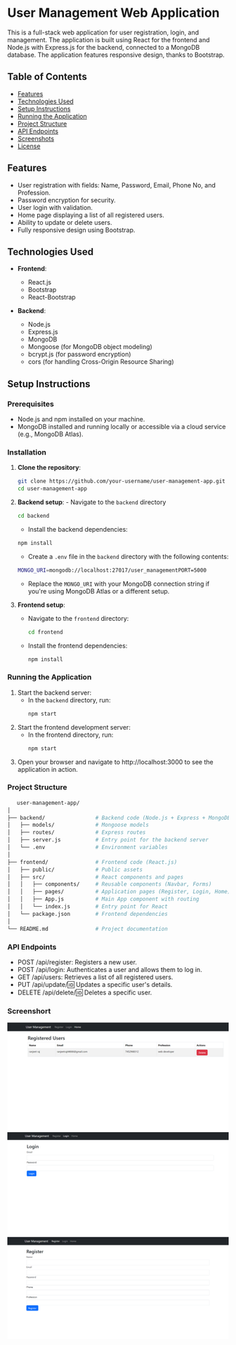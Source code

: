 # User Management Web Application

This is a full-stack web application for user registration, login, and management. The application is built using React for the frontend and Node.js with Express.js for the backend, connected to a MongoDB database. The application features responsive design, thanks to Bootstrap.

## Table of Contents

- [Features](#features)
- [Technologies Used](#technologies-used)
- [Setup Instructions](#setup-instructions)
- [Running the Application](#running-the-application)
- [Project Structure](#project-structure)
- [API Endpoints](#api-endpoints)
- [Screenshots](#screenshots)
- [License](#license)

## Features

- User registration with fields: Name, Password, Email, Phone No, and Profession.
- Password encryption for security.
- User login with validation.
- Home page displaying a list of all registered users.
- Ability to update or delete users.
- Fully responsive design using Bootstrap.

## Technologies Used

- **Frontend**:

  - React.js
  - Bootstrap
  - React-Bootstrap

- **Backend**:
  - Node.js
  - Express.js
  - MongoDB
  - Mongoose (for MongoDB object modeling)
  - bcrypt.js (for password encryption)
  - cors (for handling Cross-Origin Resource Sharing)

## Setup Instructions

### Prerequisites

- Node.js and npm installed on your machine.
- MongoDB installed and running locally or accessible via a cloud service (e.g., MongoDB Atlas).

### Installation

1.  **Clone the repository**:
    ```bash
    git clone https://github.com/your-username/user-management-app.git
    cd user-management-app
    ```
2.  **Backend setup**: - Navigate to the `backend` directory

    ```bash
    cd backend
    ```

    - Install the backend dependencies:

    ```bash
    npm install
    ```

    - Create a `.env` file in the `backend` directory with the following contents:

    ```bash
    MONGO_URI=mongodb://localhost:27017/user_managementPORT=5000
    ```

    - Replace the `MONGO_URI` with your MongoDB connection string if you're using MongoDB Atlas or a different setup.

3.  **Frontend setup**:
    - Navigate to the `frontend` directory:
      ```bash
      cd frontend
      ```
    - Install the frontend dependencies:
      ```bash
      npm install
      ```

### Running the Application

1. Start the backend server:
   - In the `backend` directory, run:
     ```bash
     npm start
     ```
2. Start the frontend development server:
   - In the frontend directory, run:
     ```bash
     npm start
     ```
3. Open your browser and navigate to http://localhost:3000 to see the application in action.

### Project Structure

```bash
   user-management-app/
│
├── backend/                # Backend code (Node.js + Express + MongoDB)
│   ├── models/             # Mongoose models
│   ├── routes/             # Express routes
│   ├── server.js           # Entry point for the backend server
│   └── .env                # Environment variables
│
├── frontend/               # Frontend code (React.js)
│   ├── public/             # Public assets
│   ├── src/                # React components and pages
│   │   ├── components/     # Reusable components (Navbar, Forms)
│   │   ├── pages/          # Application pages (Register, Login, Home)
│   │   ├── App.js          # Main App component with routing
│   │   └── index.js        # Entry point for React
│   └── package.json        # Frontend dependencies
│
└── README.md               # Project documentation
```

### API Endpoints

- POST /api/register: Registers a new user.
- POST /api/login: Authenticates a user and allows them to log in.
- GET /api/users: Retrieves a list of all registered users.
- PUT /api/update/:id: Updates a specific user's details.
- DELETE /api/delete/:id: Deletes a specific user.

### Screenshort

![alt text](<frontend/assets/Screenshot (1725).png>)
![alt text](<frontend/assets/Screenshot (1726).png>)
![alt text](<frontend/assets/Screenshot (1727).png>)
